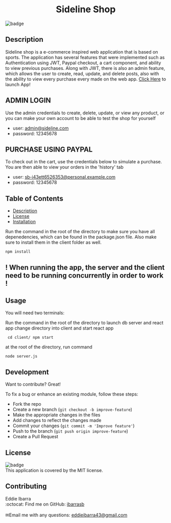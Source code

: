 <h1 align="center">Sideline Shop</h1>


  
![badge](https://img.shields.io/badge/license-MIT-brightgreen)<br />
## Description

Sideline shop is a e-commerce inspired web application that is based on sports. The application has several features that were implemented such as Authentication using JWT, Paypal checkout, a cart component, and ability to view previous purchases. Along with JWT, there is also an admin feature, which allows the user to create, read, update, and delete posts, also with the ability to view every purchase every made on the web app.
[Click Here](https://sideline-shop.herokuapp.com) to launch App!

## ADMIN LOGIN
Use the admin credentials to create, delete, update, or view any product, or you can make your own account to be able to test the shop for yourself

- user: admin@sideline.com
- password: 12345678

## PURCHASE USING PAYPAL
To check out in the cart, use the credentials below to simulate a purchase. You are then able to view your orders in the 'history' tab

- user: sb-i43ett6526353@personal.example.com
- password: 12345678


## Table of Contents
- [Description](#description)
- [License](#license)
- [Installation](#Installation)

Run the command in the root of the directory to make sure you have all depenedencies, which can be found in the package.json file. Also make sure to install them in the client folder as well. 


```
npm install 
```
## ! When running the app, the server and the client need to be running concurrently in order to work !
## Usage
You will need two terminals: 

Run the command in the root of the directory to launch db server and react app
change directory into client and start react app
```
 cd client/ npm start
```
at the root of the directory, run command
```
node server.js
```
## Development
Want to contribute? Great!

To fix a bug or enhance an existing module, follow these steps:

- Fork the repo
- Create a new branch (`git checkout -b improve-feature`)
- Make the appropriate changes in the files
- Add changes to reflect the changes made
- Commit your changes (`git commit -m 'Improve feature'`)
- Push to the branch (`git push origin improve-feature`)
- Create a Pull Request 


## License
![badge](https://img.shields.io/badge/license-MIT-brightgreen)
<br />
This application is covered by the MIT license. 
## Contributing
Eddie Ibarra
<br />
:octocat: Find me on GitHub: [ibarrasb](https://github.com/ibarrasb)<br />
<br />
✉Email me with any questions: eddieibarra43@gmail.com<br /><br />

